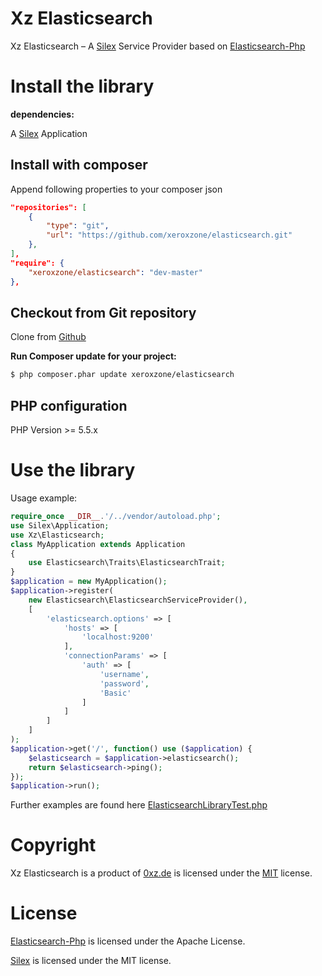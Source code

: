 Xz Elasticsearch
=============================

Xz Elasticsearch – A [Silex][6] Service Provider based on [Elasticsearch-Php][1]

# Install the library

**dependencies:**

A [Silex][6] Application

## Install with composer

Append following properties to your composer json 

```json
"repositories": [
    {
        "type": "git",
        "url": "https://github.com/xeroxzone/elasticsearch.git"
    },
],
"require": {
    "xeroxzone/elasticsearch": "dev-master"
},
```

## Checkout from Git repository

Clone from [Github][2]

**Run Composer update for your project:**

```bash
$ php composer.phar update xeroxzone/elasticsearch
```

## PHP configuration

PHP Version >= 5.5.x

# Use the library

Usage example:

```php
require_once __DIR__.'/../vendor/autoload.php';
use Silex\Application;
use Xz\Elasticsearch;
class MyApplication extends Application
{
    use Elasticsearch\Traits\ElasticsearchTrait;
}
$application = new MyApplication();
$application->register(
    new Elasticsearch\ElasticsearchServiceProvider(),
    [
        'elasticsearch.options' => [
            'hosts' => [
                'localhost:9200'
            ],
            'connectionParams' => [
                'auth' => [
                    'username',
                    'password',
                    'Basic'
                ]
            ]
        ]
    ]
);
$application->get('/', function() use ($application) {
    $elasticsearch = $application->elasticsearch();
    return $elasticsearch->ping();
});
$application->run();
```

Further examples are found here [ElasticsearchLibraryTest.php][7]

# Copyright

Xz Elasticsearch is a product of [0xz.de][4]
is licensed under the [MIT][license] license.

# License

[Elasticsearch-Php][1] is licensed under the Apache License.

[Silex][6] is licensed under the MIT license.


[1]: http://www.elasticsearch.org/guide/en/elasticsearch/client/php-api
[2]: https://github.com/xeroxzone/elasticsearch
[4]: http://www.0xz.de
[5]: http://symfony.com
[6]: http://silex.sensiolabs.org
[7]: https://github.com/xeroxzone/elasticsearch/blob/master/_test/Libraries/ElasticsearchLibraryTest.php
[license]: https://github.com/xeroxzone/elasticsearch/blob/master/LICENSE

